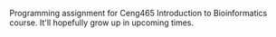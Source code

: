 Programming assignment for Ceng465 Introduction to Bioinformatics course. It'll hopefully grow up in upcoming times.

